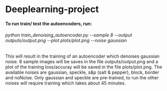 # Deeplearning-project
#### To run train/ test the autoencoders, run:

###### python train_denoising_autoencoder.py --sample 8 --output outputs/output.png --plot plots/plot.png --noise gaussian

This will result in the training of an autoencoder which denoises gaussian noise. 8 sample images will be saves in the file outputs/output.png and a plot of the training loss/accuray will be saved in the file plots/plot.png. The available noises are gaussian, speckle, s&p (salt & pepper), block, border and noNoise. Only gaussian and speckle are pre-trained, to run the other noises will require training which takes about 45 minutes.